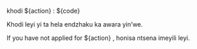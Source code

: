 khodi ${action} : ${code}

Khodi leyi yi ta hela endzhaku ka awara yin’we.

If you have not applied for ${action} , honisa ntsena imeyili leyi.
